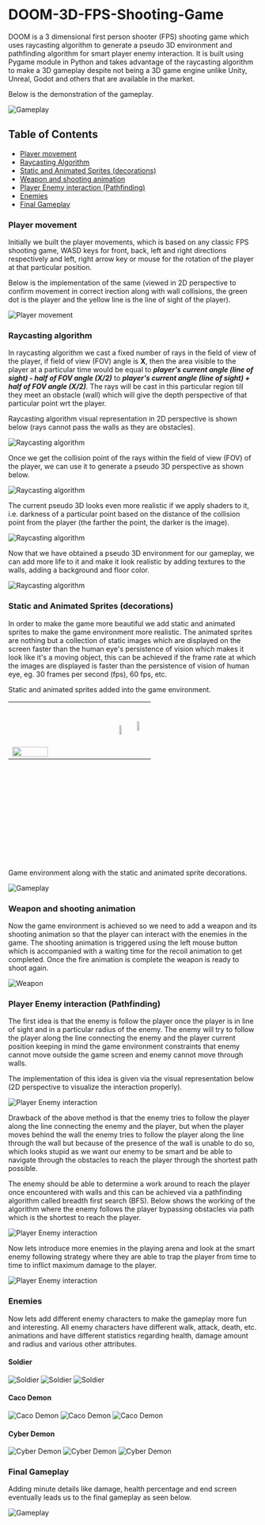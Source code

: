 # DOOM-3D-FPS-Shooting-Game
DOOM is a 3 dimensional first person shooter (FPS) shooting game which uses raycasting algorithm to generate a pseudo 3D environment and pathfinding algorithm for smart player enemy interaction. It is built using Pygame module in Python and takes advantage of the raycasting algorithm to make a 3D gameplay despite not being a 3D game engine unlike Unity, Unreal, Godot and others that are available in the market.

Below is the demonstration of the gameplay.

![Gameplay](/photos/gameplay_1.gif)

## Table of Contents

- [Player movement](#player-movement)
- [Raycasting Algorithm](#raycasting-algorithm)
- [Static and Animated Sprites (decorations)](#static-and-animated-sprites-decorations)
- [Weapon and shooting animation](#weapon-and-shooting-animation)
- [Player Enemy interaction (Pathfinding)](#player-enemy-interaction-pathfinding)
- [Enemies](#enemies)
- [Final Gameplay](#final-gameplay)

### Player movement

Initially we built the player movements, which is based on any classic FPS shooting game, WASD keys for front, back, left and right directions respectively and left, right arrow key or mouse for the rotation of the player at that particular position.

Below is the implementation of the same (viewed in 2D perspective to confirm movement in correct irection along with wall collisions, the green dot is the player and the yellow line is the line of sight of the player).

![Player movement](/photos/player_1.gif)

### Raycasting algorithm

In raycasting algorithm we cast a fixed number of rays in the field of view of the player, if field of view (FOV) angle is **X**, then the area visible to the player at a particular time would be equal to ***player's current angle (line of sight) - half of FOV angle (X/2)*** to ***player's current angle (line of sight) + half of FOV angle (X/2)***. The rays will be cast in this particular region till they meet an obstacle (wall) which will give the depth perspective of that particular point wrt the player. 

Raycasting algorithm visual representation in 2D perspective is shown below (rays cannot pass the walls as they are obstacles).

![Raycasting algorithm](/photos/raycast_1.gif)

Once we get the collision point of the rays within the field of view (FOV) of the player, we can use it to generate a pseudo 3D perspective as shown below.

![Raycasting algorithm](/photos/raycast_2.gif)

The current pseudo 3D looks even more realistic if we apply shaders to it, i.e. darkness of a particular point based on the distance of the collision point from the player (the farther the point, the darker is the image). 

![Raycasting algorithm](/photos/raycast_3.gif)

Now that we have obtained a pseudo 3D environment for our gameplay, we can add more life to it and make it look realistic by adding textures to the walls, adding a background and floor color.

![Raycasting algorithm](/photos/raycast_4.gif)

### Static and Animated Sprites (decorations)

In order to make the game more beautiful we add static and animated sprites to make the game environment more realistic. The animated sprites are nothing but a collection of static images which are displayed on the screen faster than the human eye's persistence of vision which makes it look like it's a moving object, this can be achieved if the frame rate at which the images are displayed is faster than the persistence of vision of human eye, eg. 30 frames per second (fps), 60 fps, etc.

Static and animated sprites added into the game environment.

<table height="320" width="650">
<tr>
<td width="200" style="padding-top:90px"><img src="/photos/assets_1.png" width=60% height=60%></td>
<td><img src="/photos/assets_2.gif" width=50% height=50%></td>
<td style="padding-bottom:20px"><img src="/photos/assets_3.gif" width=50% height=50%></td>
</tr>
</table>

Game environment along with the static and animated sprite decorations.

![Gameplay](/photos/gameplay_2.gif)

### Weapon and shooting animation

Now the game environment is achieved so we need to add a weapon and its shooting animation so that the player can interact with the enemies in the game. The shooting animation is triggered using the left mouse button which is accompanied with a waiting time for the recoil animation to get completed. Once the fire animation is complete the weapon is ready to shoot again.

![Weapon](/photos/weapon_1.gif)

### Player Enemy interaction (Pathfinding)

The first idea is that the enemy is follow the player once the player is in line of sight and in a particular radius of the enemy. The enemy will try to follow the player along the line connecting the enemy and the player current position keeping in mind the game environment constraints that enemy cannot move outside the game screen and enemy cannot move through walls.

The implementation of this idea is given via the visual representation below (2D perspective to visualize the interaction properly).

![Player Enemy interaction](/photos/player_enemy_1.gif)

Drawback of the above method is that the enemy tries to follow the player along the line connecting the enemy and the player, but when the player moves behind the wall the enemy tries to follow the player along the line through the wall but because of the presence of the wall is unable to do so, which looks stupid as we want our enemy to be smart and be able to navigate through the obstacles to reach the player through the shortest path possible. 

The enemy should be able to determine a work around to reach the player once encountered with walls and this can be achieved via a pathfinding algorithm called breadth first search (BFS). Below shows the working of the algorithm where the enemy follows the player bypassing obstacles via path which is the shortest to reach the player. 

![Player Enemy interaction](/photos/player_enemy_2.gif)

Now lets introduce more enemies in the playing arena and look at the smart enemy following strategy where they are able to trap the player from time to time to inflict maximum damage to the player.

![Player Enemy interaction](/photos/player_enemy_3.gif)

### Enemies

Now lets add different enemy characters to make the gameplay more fun and interesting. All enemy characters have different walk, attack, death, etc. animations and have different statistics regarding health, damage amount and radius and various other attributes.

#### Soldier

![Soldier](/photos/soldier_1.gif)
![Soldier](/photos/soldier_2.gif)
![Soldier](/photos/soldier_3.gif)

#### Caco Demon

![Caco Demon](/photos/cacodemon_1.gif)
![Caco Demon](/photos/cacodemon_2.gif)
![Caco Demon](/photos/cacodemon_3.gif)

#### Cyber Demon

![Cyber Demon](/photos/cyberdemon_1.gif)
![Cyber Demon](/photos/cyberdemon_2.gif)
![Cyber Demon](/photos/cyberdemon_3.gif)

### Final Gameplay

Adding minute details like damage, health percentage and end screen eventually leads us to the final gameplay as seen below.

![Gameplay](/photos/gameplay_1.gif)
